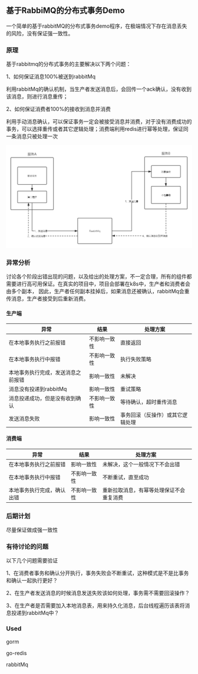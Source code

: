 ## 基于RabbiMQ的分布式事务Demo

一个简单的基于rabbitMQ的分布式事务demo程序，在极端情况下存在消息丢失的风险，没有保证强一致性。

### 原理

基于rabbitmq的分布式事务的主要解决以下两个问题：

1、如何保证消息100%被送到rabbitMq

利用rabbitMq的确认机制，当生产者发送消息后，会回传一个ack确认，没有收到该消息，则进行消息重传；

2、如何保证消费者100%的接收到消息并消费

利用手动消息确认，可以保证事务一定会被接受消息并消费，对于没有消费成功的事务，可以选择重传或者其它逻辑处理；消费端利用redis进行幂等处理，保证同一条消息只被处理一次

<img src="./mq.png" alt="mq" style="zoom: 67%;" />

### 异常分析

讨论各个阶段出错出现的问题，以及给出的处理方案，不一定合理，所有的组件都需要进行高可用保证。在真实的项目中，项目会部署在k8s中，生产者和消费者会由多个副本，
因此，生产者任何副本挂掉后，如果消息还被确认，rabbitMq会重传消息，生产者接受到后重新消费。

#### 生产端

| 异常                               | 结果                         | 处理方案                   |
| ---------------------------------- | ---------------------------- | -------------------------- |
| 在本地事务执行之前报错             | 不影响一致性                 | 直接返回                   |
| 在本地事务执行中报错               | 不影响一致性       | 执行失败策略               |
| 本地事务执行完成，发送消息之前报错 | 影响一致性 | 未解决                     |
| 消息没有投递到rabbitMq             | 影响一致性                   | 重试策略                   |
| 消息投递成功，但是没有收到确认     | 不影响一致性                 | 等待确认，超时重传消息         |
| 发送消息失败                       | 影响一致性 | 事务回滚（反操作）或其它逻辑处理 |

#### 消费端

| 异常                       | 结果         | 处理方案                         |
| -------------------------- | ------------ | -------------------------------- |
| 在本地事务执行之前报错     | 影响一致性   | 未解决，这个一般情况下不会出错              |
| 在本地事务执行中报错       | 不影响一致性 | 不断重试，直至成功               |
| 本地事务执行完成，确认出错 | 不影响一致性 | 重新拉取消息，有幂等处理保证不会重复消费 |

### 后期计划

尽量保证做成强一致性

### 有待讨论的问题

以下几个问题需要验证

1、在消费者事务和确认分开执行，事务失败会不断重试，这种模式是不是比事务和确认一起执行更好？

2、在生产者发送消息的时候消息发送失败该如何处理，事务需不需要回滚操作？

3、在生产者是否需要加入本地消息表，用来持久化消息，后台线程遍历该表将消息投递到rabbitMq中？

### Used
gorm

go-redis

rabbitMq